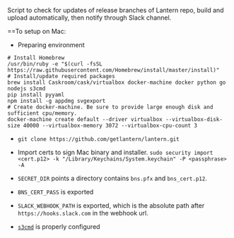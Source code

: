 Script to check for updates of release branches of Lantern repo, build and upload automatically, then notify through Slack channel.

==To setup on Mac:

* Preparing environment
```
# Install Homebrew
/usr/bin/ruby -e "$(curl -fsSL https://raw.githubusercontent.com/Homebrew/install/master/install)"
# Install/update required packages
brew install Caskroom/cask/virtualbox docker-machine docker python go nodejs s3cmd
pip install pyyaml
npm install -g appdmg svgexport
# Create docker-machine. Be sure to provide large enough disk and sufficient cpu/memory.
docker-machine create default --driver virtualbox --virtualbox-disk-size 40000 --virtualbox-memory 3072 --virtualbox-cpu-count 3
```

* `git clone https://github.com/getlantern/lantern.git`

* Import certs to sign Mac binary and installer.
  `sudo security import <cert.p12> -k "/Library/Keychains/System.keychain" -P <passphrase> -A`

* `SECRET_DIR` points a directory contains `bns.pfx` and `bns_cert.p12`.

* `BNS_CERT_PASS` is exported

* `SLACK_WEBHOOK_PATH` is exported, which is the absolute path after `https://hooks.slack.com` in the webhook url.

* [`s3cmd`](http://s3tools.org/usage) is properly configured
